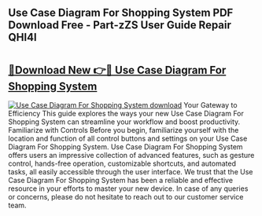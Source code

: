 ## Use Case Diagram For Shopping System PDF Download Free - Part-zZS User Guide Repair QHl4l

# <h2><a href="http://dfl7ki.blite.top/?on=Use+Case+Diagram+For+Shopping+System">🔗Download New 👉🔴 Use Case Diagram For Shopping System</a></h2>

[![Use Case Diagram For Shopping System download](https://i.imgur.com/lujVjoI.png)](http://dfl7ki.blite.top/?on=Use+Case+Diagram+For+Shopping+System)
Your Gateway to Efficiency This guide explores the ways your new Use Case Diagram For Shopping System can streamline your workflow and boost productivity. Familiarize with Controls Before you begin, familiarize yourself with the location and function of all control buttons and settings on your Use Case Diagram For Shopping System. Use Case Diagram For Shopping System offers users an impressive collection of advanced features, such as gesture control, hands-free operation, customizable shortcuts, and automated tasks, all easily accessible through the user interface. We trust that the Use Case Diagram For Shopping System has been a reliable and effective resource in your efforts to master your new device. In case of any queries or concerns, please do not hesitate to reach out to our customer service team.

